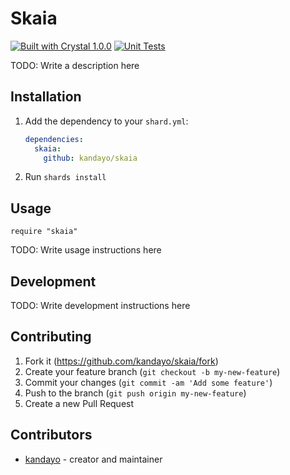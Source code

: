 # Skaia

[![Built with Crystal 1.0.0](https://img.shields.io/badge/Crystal-1.0.0-%23333333)](https://crystal-lang.org/)
[![Unit Tests](https://github.com/kandayo/skaia/workflows/CI/badge.svg)](https://github.com/kandayo/skaia/actions)

TODO: Write a description here

## Installation

1. Add the dependency to your `shard.yml`:

   ```yaml
   dependencies:
     skaia:
       github: kandayo/skaia
   ```

2. Run `shards install`

## Usage

```crystal
require "skaia"
```

TODO: Write usage instructions here

## Development

TODO: Write development instructions here

## Contributing

1. Fork it (<https://github.com/kandayo/skaia/fork>)
2. Create your feature branch (`git checkout -b my-new-feature`)
3. Commit your changes (`git commit -am 'Add some feature'`)
4. Push to the branch (`git push origin my-new-feature`)
5. Create a new Pull Request

## Contributors

- [kandayo](https://github.com/kandayo) - creator and maintainer
